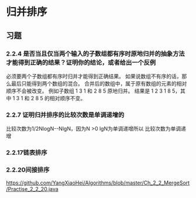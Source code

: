 # 归并排序


## 习题

### 2.2.4 是否当且仅当两个输入的子数组都有序时原地归并的抽象方法才能得到正确的结果？证明你的结论，或者给出一个反例

必须要两个子数组都有序时归并才能得到正确结果。
如果说数组不有序的话，那么最后只能得到两个数组的混合。
合并后的数组中，属于原有数组的元素的相对顺序不会被改变。
例如子数组 1 3 1 和 2 8 5 原地归并。
结果是 1 2 3 1 8 5，其中 1 3 1 和 2 8 5 的相对顺序不变。

### 2.2.7 证明归并排序的比较次数是单调递增的

比较次数为1/2NlogN--NlgN，因为N >0 lgN为单调递增所以 比较次数为单调递增


### 2.2.17链表排序

### 2.2.20间接排序
https://github.com/YangXiaoHei/Algorithms/blob/master/Ch_2_2_MergeSort/Practise_2_2_20.java